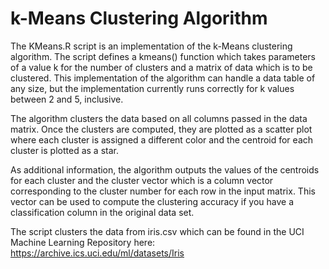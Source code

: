 # k-Means Clustering Algorithm #

The KMeans.R script is an implementation of the k-Means clustering algorithm.
The script defines a kmeans() function which takes parameters of a value k
for the number of clusters and a matrix of data which is to be clustered.
This implementation of the algorithm can handle a data table of any size, but
the implementation currently runs correctly for k values between 2 and 5, inclusive.

The algorithm clusters the data based on all columns passed in the data matrix.
Once the clusters are computed, they are plotted as a scatter plot where each
cluster is assigned a different color and the centroid for each cluster is
plotted as a star.

As additional information, the algorithm outputs the values of the centroids
for each cluster and the cluster vector which is a column vector corresponding
to the cluster number for each row in the input matrix. This vector can be used
to compute the clustering accuracy if you have a classification column in the
original data set.

The script clusters the data from iris.csv which can be found in the UCI
Machine Learning Repository here: https://archive.ics.uci.edu/ml/datasets/Iris
